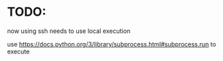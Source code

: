 # TODO: 

now using ssh
needs to use local execution

use https://docs.python.org/3/library/subprocess.html#subprocess.run
to execute